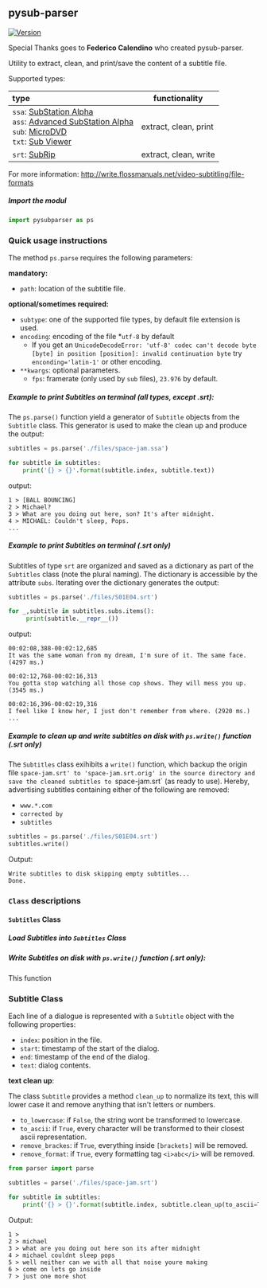 ## pysub-parser

[![Version](/home/pfeifer/dev/pysub-parser/release-v1.1.0-blue.svg)](https://github.com/spfeifer222/pysub-parser)

<!--
[![Build Status](1/federicocalendino/pysub-parser.svg?branch=master)](https://travis-ci.com/federicocalendino/pysub-parser)
[![Quality Gate Status](https://sonarcloud.io/api/project_badges/measure?project=federicocalendino_pysub-parser&metric=alert_status)](https://sonarcloud.io/dashboard?id=federicocalendino_pysub-parser)
[![CodeCoverage](https://codecov.io/gh/federicocalendino/pysub-parser/branch/master/graph/badge.svg)](https://codecov.io/gh/federicocalendino/pysub-parser)
-->
Special Thanks goes to __Federico Calendino__ who created pysub-parser.


Utility to extract, clean, and print/save the content of a subtitle file.

Supported types:

type | functionality
:-----| --------------
`ssa`: [SubStation Alpha](https://en.wikipedia.org/wiki/SubStation_Alpha) <br> `ass`: [Advanced SubStation Alpha](https://en.wikipedia.org/wiki/SubStation_Alpha#Advanced_SubStation_Alpha) <br> `sub`: [MicroDVD](https://en.wikipedia.org/wiki/MicroDVD) <br> `txt`: [Sub Viewer](https://en.wikipedia.org/wiki/SubViewer) | extract, clean, print
`srt`: [SubRip](https://en.wikipedia.org/wiki/SubRip)  | extract, clean, write

For more information: http://write.flossmanuals.net/video-subtitling/file-formats


##### Import the modul

```python
import pysubparser as ps
```

### Quick usage instructions

The method `ps.parse` requires the following parameters:

__mandatory:__

* `path`: location of the subtitle file.

__optional/sometimes required:__

* `subtype`: one of the supported file types, by default file extension is used.
* `encoding`: encoding of the file
    *`utf-8` by default
    * If you get an `UnicodeDecodeError: 'utf-8' codec can't decode byte [byte] in position [position]: invalid continuation byte` try `enconding='latin-1'` or other encoding.
* `**kwargs`: optional parameters.
  * `fps`: framerate (only used by `sub` files), `23.976` by default.

##### Example to print Subtitles on terminal (all types, except .srt):

The `ps.parse()` function yield a generator of `Subtitle` objects from the `Subtitle` class. This generator is used to make the clean up and produce the output:

```python
subtitles = ps.parse('./files/space-jam.ssa')

for subtitle in subtitles:
    print('{} > {}'.format(subtitle.index, subtitle.text))
```

output:
```
1 > [BALL BOUNCING]
2 > Michael?
3 > What are you doing out here, son? It's after midnight.
4 > MICHAEL: Couldn't sleep, Pops.
...
```

##### Example to print Subtitles on terminal (.srt only)

Subtitles of type `srt` are organized and saved as a dictionary as part of the `Subtitles` class (note the plural naming). The dictionary is accessible by the attribute `subs`. Iterating over the dictionary generates the output:

```python
subtitles = ps.parse('./files/S01E04.srt')

for _,subtitle in subtitles.subs.items(): 
     print(subtitle.__repr__()) 
```
output:
```
00:02:08,388-00:02:12,685
It was the same woman from my dream, I'm sure of it. The same face. (4297 ms.)

00:02:12,768-00:02:16,313
You gotta stop watching all those cop shows. They will mess you up. (3545 ms.)

00:02:16,396-00:02:19,316
I feel like I know her, I just don't remember from where. (2920 ms.)
...
```

##### Example to clean up and write subtitles on disk with `ps.write()` function (.srt only)

The `Subtitles` class exihibits a `write()` function, which backup the origin file `space-jam.srt' to 'space-jam.srt.orig' in the source directory and save the cleaned subtitles to `space-jam.srt` (as ready to use). Hereby, advertising subtitles containing either of the following are removed:

- `www.*.com`
- `corrected by`
- `subtitles` <br>

```python
subtitles = ps.parse('./files/S01E04.srt')
subtitles.write()
```

Output:
```
Write subtitles to disk skipping empty subtitles...
Done.
```

<!--
 - `to_lowercase`: if `True` (default: `False`), the string wont be transformed to lowercase .
 - `to_ascii`: if `True` (default: `False`, every character will be transformed to their closest ascii representation.
 - `remove_brackes`: if `True` (default: `False`),  everything inside `[brackets]` will be removed.
 - `remove_format`: if `True` (default: `False`),  every formatting tag `<i>abc</i>` will be removed. 
 - `remove_advertising`: if `True` (default), subtitles with matches for
    - `www.*.com`
    - `corrected by`
    - `subtitles` <br>
are removed.
 -->

### `Class` descriptions
#### `Subtitles` Class 

##### Load Subtitles into `Subtitles` Class


##### Write Subtitles on disk with `ps.write()` function (.srt only):

This function 


### Subtitle Class

Each line of a dialogue is represented with a `Subtitle` object with the following properties:

* `index`: position in the file.
* `start`: timestamp of the start of the dialog.
* `end`: timestamp of the end of the dialog.
* `text`: dialog contents.

**text clean up**:

The class `Subtitle` provides a method `clean_up` to normalize its text, 
this will lower case it and remove anything that isn't letters or numbers.


* `to_lowercase`: if `False`, the string wont be transformed to lowercase.
* `to_ascii`: if `True`, every character will be transformed to their closest ascii representation.
* `remove_brackes`: if `True`,  everything inside `[brackets]` will be removed.
* `remove_format`: if `True`,  every formatting tag `<i>abc</i>` will be removed.

```python
from parser import parse

subtitles = parse('./files/space-jam.srt')

for subtitle in subtitles:
    print('{} > {}'.format(subtitle.index, subtitle.clean_up(to_ascii=True, remove_brackets=True)))
```

Output:
```
1 > 
2 > michael
3 > what are you doing out here son its after midnight
4 > michael couldnt sleep pops
5 > well neither can we with all that noise youre making
6 > come on lets go inside
7 > just one more shot

```

